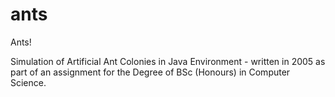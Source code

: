 # ants
Ants!

Simulation of Artificial Ant Colonies in Java Environment - written in 2005 as part of an assignment for the Degree of BSc (Honours) in Computer Science.
